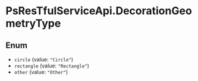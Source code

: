 # PsResTfulServiceApi.DecorationGeometryType

## Enum

* `circle` (value: `"Circle"`)
* `rectangle` (value: `"Rectangle"`)
* `other` (value: `"Other"`)
